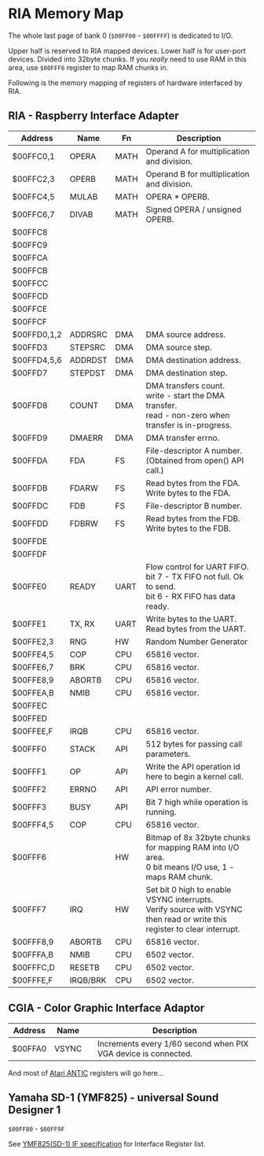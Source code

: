 # RIA Memory Map

The whole last page of bank 0 (`$00FF00` - `$00FFFF`) is dedicated to I/O.

Upper half is reserved to RIA mapped devices. Lower half is for user-port devices.
Divided into 32byte chunks. If you _really_ need to use RAM in this area,
use `$00FFF6` register to map RAM chunks in.

Following is the memory mapping of registers of hardware interfaced by RIA.

## RIA - Raspberry Interface Adapter

| Address     | Name     | Fn   | Description                                                                                                                 |
| ----------- | -------- | ---- | --------------------------------------------------------------------------------------------------------------------------- |
| $00FFC0,1   | OPERA    | MATH | Operand A for multiplication and division.                                                                                  |
| $00FFC2,3   | OPERB    | MATH | Operand B for multiplication and division.                                                                                  |
| $00FFC4,5   | MULAB    | MATH | OPERA \* OPERB.                                                                                                             |
| $00FFC6,7   | DIVAB    | MATH | Signed OPERA / unsigned OPERB.                                                                                              |
| $00FFC8     |          |      |                                                                                                                             |
| $00FFC9     |          |      |                                                                                                                             |
| $00FFCA     |          |      |                                                                                                                             |
| $00FFCB     |          |      |                                                                                                                             |
| $00FFCC     |          |      |                                                                                                                             |
| $00FFCD     |          |      |                                                                                                                             |
| $00FFCE     |          |      |                                                                                                                             |
| $00FFCF     |          |      |                                                                                                                             |
| $00FFD0,1,2 | ADDRSRC  | DMA  | DMA source address.                                                                                                         |
| $00FFD3     | STEPSRC  | DMA  | DMA source step.                                                                                                            |
| $00FFD4,5,6 | ADDRDST  | DMA  | DMA destination address.                                                                                                    |
| $00FFD7     | STEPDST  | DMA  | DMA destination step.                                                                                                       |
| $00FFD8     | COUNT    | DMA  | DMA transfers count.<br>write - start the DMA transfer.<br>read - non-zero when transfer is in-progress.                    |
| $00FFD9     | DMAERR   | DMA  | DMA transfer errno.                                                                                                         |
| $00FFDA     | FDA      | FS   | File-descriptor A number. (Obtained from open() API call.)                                                                  |
| $00FFDB     | FDARW    | FS   | Read bytes from the FDA.<br>Write bytes to the FDA.                                                                         |
| $00FFDC     | FDB      | FS   | File-descriptor B number.                                                                                                   |
| $00FFDD     | FDBRW    | FS   | Read bytes from the FDB.<br>Write bytes to the FDB.                                                                         |
| $00FFDE     |          |      |                                                                                                                             |
| $00FFDF     |          |      |                                                                                                                             |
| $00FFE0     | READY    | UART | Flow control for UART FIFO.<br>bit 7 - TX FIFO not full. Ok to send.<br>bit 6 - RX FIFO has data ready.                     |
| $00FFE1     | TX, RX   | UART | Write bytes to the UART.<br>Read bytes from the UART.                                                                       |
| $00FFE2,3   | RNG      | HW   | Random Number Generator                                                                                                     |
| $00FFE4,5   | COP      | CPU  | 65816 vector.                                                                                                               |
| $00FFE6,7   | BRK      | CPU  | 65816 vector.                                                                                                               |
| $00FFE8,9   | ABORTB   | CPU  | 65816 vector.                                                                                                               |
| $00FFEA,B   | NMIB     | CPU  | 65816 vector.                                                                                                               |
| $00FFEC     |          |      |                                                                                                                             |
| $00FFED     |          |      |                                                                                                                             |
| $00FFEE,F   | IRQB     | CPU  | 65816 vector.                                                                                                               |
| $00FFF0     | STACK    | API  | 512 bytes for passing call parameters.                                                                                      |
| $00FFF1     | OP       | API  | Write the API operation id here to begin a kernel call.                                                                     |
| $00FFF2     | ERRNO    | API  | API error number.                                                                                                           |
| $00FFF3     | BUSY     | API  | Bit 7 high while operation is running.                                                                                      |
| $00FFF4,5   | COP      | CPU  | 65816 vector.                                                                                                               |
| $00FFF6     |          | HW   | Bitmap of 8x 32byte chunks for mapping RAM into I/O area.<br>0 bit means I/O use, 1 - maps RAM chunk.                       |
| $00FFF7     | IRQ      | HW   | Set bit 0 high to enable VSYNC interrupts.<br>Verify source with VSYNC then read or write this register to clear interrupt. |
| $00FFF8,9   | ABORTB   | CPU  | 65816 vector.                                                                                                               |
| $00FFFA,B   | NMIB     | CPU  | 6502 vector.                                                                                                                |
| $00FFFC,D   | RESETB   | CPU  | 6502 vector.                                                                                                                |
| $00FFFE,F   | IRQB/BRK | CPU  | 6502 vector.                                                                                                                |

## CGIA - Color Graphic Interface Adaptor

| Address | Name  |     | Description                                                    |
| ------- | ----- | --- | -------------------------------------------------------------- |
| $00FFA0 | VSYNC |     | Increments every 1/60 second when PIX VGA device is connected. |

And most of [Atari ANTIC](https://en.wikipedia.org/wiki/ANTIC#Registers) registers will go here…

## Yamaha SD-1 (YMF825) - universal Sound Designer 1

`$00FF80` - `$00FF9F`

See [YMF825(SD-1) IF specification](https://github.com/X65/ymf825board/blob/master/manual/fbd_spec1.md#interface-register)
for Interface Register list.
